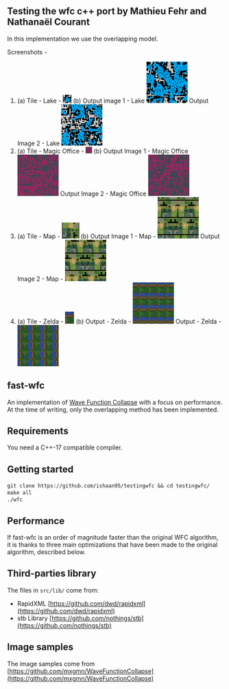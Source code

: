 ## Testing the wfc c++ port by Mathieu Fehr and Nathanaël Courant

In this implementation we use the overlapping model.

Screenshots - 

1) (a) Tile - Lake - ![alt-text](https://github.com/ishaan95/testingwfc/blob/master/testfolder/Lake.png)
   (b) Output image 1 - Lake ![alt-text](https://github.com/ishaan95/testingwfc/blob/master/testresults/Lake0.png)
       Output Image 2 - Lake ![alt-text](https://github.com/ishaan95/testingwfc/blob/master/testresults/Lake1.png)
2) (a) Tile - Magic Office - ![alt-text](https://github.com/ishaan95/testingwfc/blob/master/testfolder/Magic%20Office.png)
   (b) Output Image 1 - Magic Office ![alt-text](https://github.com/ishaan95/testingwfc/blob/master/testresults/Magic%20Office0.png)
       Output Image 2 - Magic Office ![alt-text](https://github.com/ishaan95/testingwfc/blob/master/testresults/Magic%20Office1.png)
3) (a) Tile - Map - ![alt-text](https://github.com/ishaan95/testingwfc/blob/master/testfolder/map02_04.png)
   (b) Output Image 1 - Map - ![alt-text](https://github.com/ishaan95/testingwfc/blob/master/testresults/map02_040.png)
       Output Image 2 - Map - ![alt-text](https://github.com/ishaan95/testingwfc/blob/master/testresults/map02_041.png)
4) (a) Tile - Zelda - ![alt-text](https://github.com/ishaan95/testingwfc/blob/master/testfolder/zelda.png)
   (b) Output - Zelda - ![alt-text](https://github.com/ishaan95/testingwfc/blob/master/testresults/zelda0.png) 
       Output - Zelda - ![alt-text](https://github.com/ishaan95/testingwfc/blob/master/testresults/zelda1.png) 


## fast-wfc

An implementation of [Wave Function Collapse](https://github.com/mxgmn/WaveFunctionCollapse) with a focus on performance.
At the time of writing, only the overlapping method has been implemented.

## Requirements

You need a C++-17 compatible compiler.

## Getting started

```
git clone https://github.com/ishaan95/testingwfc && cd testingwfc/
make all
./wfc
```

## Performance

If fast-wfc is an order of magnitude faster than the original WFC algorithm, it is thanks to three main optimizations that have been made to the original algorithm, described below. 

## Third-parties library

The files in `src/lib/` come from:
* RapidXML [https://github.com/dwd/rapidxml](https://github.com/dwd/rapidxml)
* stb Library [https://github.com/nothings/stb](https://github.com/nothings/stb)

## Image samples

The image samples come from [https://github.com/mxgmn/WaveFunctionCollapse](https://github.com/mxgmn/WaveFunctionCollapse)
